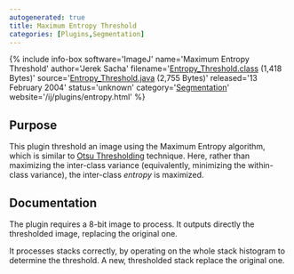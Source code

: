 ```yaml
---
autogenerated: true
title: Maximum Entropy Threshold
categories: [Plugins,Segmentation]
---
```


{% include info-box software='ImageJ' name='Maximum Entropy Threshold' author='Jerek Sacha' filename='[Entropy\_Threshold.class](/ij/plugins/download/Entropy_Threshold.class) (1,418 Bytes)' source='[Entropy\_Threshold.java](/ij/plugins/download/Entropy_Threshold.java) (2,755 Bytes)' released='13 February 2004' status='unknown' category='[Segmentation](Category_Segmentation)' website='/ij/plugins/entropy.html' %}

## Purpose

This plugin threshold an image using the Maximum Entropy algorithm, which is similar to [Otsu Thresholding](Otsu_Thresholding) technique. Here, rather than maximizing the inter-class variance (equivalently, minimizing the within-class variance), the inter-class *entropy* is maximized.

## Documentation

The plugin requires a 8-bit image to process. It outputs directly the thresholded image, replacing the original one.

It processes stacks correctly, by operating on the whole stack histogram to determine the threshold. A new, thresholded stack replace the original one.

 
